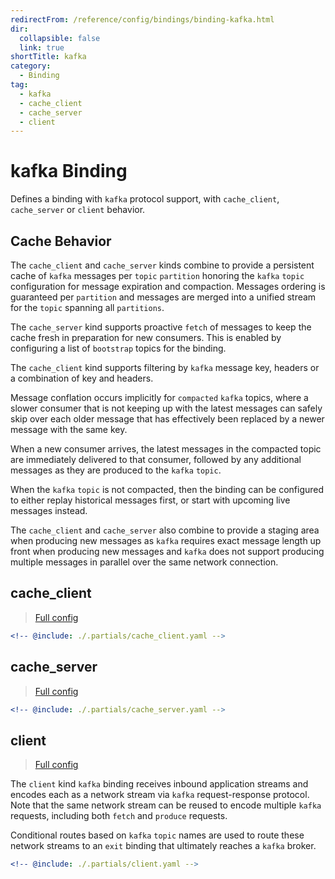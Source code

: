 ```yaml
---
redirectFrom: /reference/config/bindings/binding-kafka.html
dir:
  collapsible: false
  link: true
shortTitle: kafka
category:
  - Binding
tag:
  - kafka
  - cache_client
  - cache_server
  - client
---
```


# kafka Binding

Defines a binding with `kafka` protocol support, with `cache_client`, `cache_server` or `client` behavior.

## Cache Behavior

The `cache_client` and `cache_server` kinds combine to provide a persistent cache of `kafka` messages per `topic` `partition` honoring the `kafka` `topic` configuration for message expiration and compaction. Messages ordering is guaranteed per `partition` and messages are merged into a unified stream for the `topic` spanning all `partitions`.

The `cache_server` kind supports proactive `fetch` of messages to keep the cache fresh in preparation for new consumers. This is enabled by configuring a list of `bootstrap` topics for the binding.

The `cache_client` kind supports filtering by `kafka` message key, headers or a combination of key and headers.

Message conflation occurs implicitly for `compacted` `kafka` topics, where a slower consumer that is not keeping up with the latest messages can safely skip over each older message that has effectively been replaced by a newer message with the same key.

When a new consumer arrives, the latest messages in the compacted topic are immediately delivered to that consumer, followed by any additional messages as they are produced to the `kafka` `topic`.

When the `kafka` `topic` is not compacted, then the binding can be configured to either replay historical messages first, or start with upcoming live messages instead.

The `cache_client` and `cache_server` also combine to provide a staging area when producing new messages as `kafka` requires exact message length up front when producing new messages and `kafka` does not support producing multiple messages in parallel over the same network connection.

## cache_client

> [Full config](./cache_client.md)

```yaml {3}
<!-- @include: ./.partials/cache_client.yaml -->
```

## cache_server

> [Full config](./cache_server.md)

```yaml {3}
<!-- @include: ./.partials/cache_server.yaml -->
```

## client

> [Full config](./client.md)

The `client` kind `kafka` binding receives inbound application streams and encodes each as a network stream via `kafka` request-response protocol. Note that the same network stream can be reused to encode multiple `kafka` requests, including both `fetch` and `produce` requests.

Conditional routes based on `kafka` `topic` names are used to route these network streams to an `exit` binding that ultimately reaches a `kafka` broker.

```yaml {3}
<!-- @include: ./.partials/client.yaml -->
```

